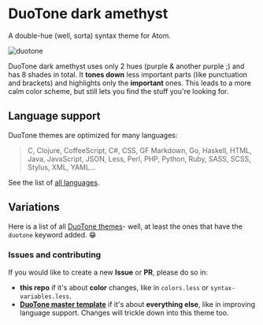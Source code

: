 # DuoTone dark amethyst

A double-hue (well, sorta) syntax theme for Atom.

![duotone](https://github.com/bynines/duotone-dark-amethyst-syntax/raw/master/docs/screenshot.png)

DuoTone dark amethyst uses only 2 hues (purple & another purple ;) and has 8 shades in total. It __tones down__ less important parts (like punctuation and brackets) and highlights only the __important__ ones. This leads to a more calm color scheme, but still lets you find the stuff you're looking for.

## Language support

DuoTone themes are optimized for many languages:

> C, Clojure, CoffeeScript, C#, CSS, GF Markdown, Go, Haskell, HTML, Java, JavaScript, JSON, Less, Perl, PHP, Python, Ruby, SASS, SCSS, Stylus, XML, YAML...

See the list of [all languages](/styles/languages).


## Variations

Here is a list of all [DuoTone themes](https://atom.io/themes/search?utf8=%E2%9C%93&q=keyword:duotone)- well, at least the ones that have the `duotone` keyword added. :grin:


### Issues and contributing

If you would like to create a new __Issue__ or __PR__, please do so in:

- __this repo__ if it's about __color__ changes, like in `colors.less` or `syntax-variables.less`.
- __[DuoTone master template](https://github.com/simurai/duotone-syntax)__ if it's about __everything else__, like in improving language support. Changes will trickle down into this theme too.
